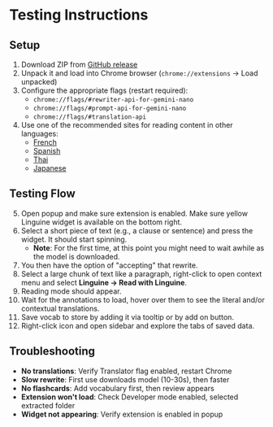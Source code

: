 # Testing Instructions

## Setup

1. Download ZIP from [GitHub release](https://github.com/fustilio/linguine/releases/tag/submission)
2. Unpack it and load into Chrome browser (`chrome://extensions` → Load unpacked)
3. Configure the appropriate flags (restart required):
   - `chrome://flags/#rewriter-api-for-gemini-nano`
   - `chrome://flags/#prompt-api-for-gemini-nano`
   - `chrome://flags/#translation-api`
4. Use one of the recommended sites for reading content in other languages:
   - [French](https://www.france24.com/fr/plan%C3%A8te/20251031-des-paysans-du-pakistan-engagent-un-bras-de-fer-avec-deux-pollueurs-allemands)
   - [Spanish](https://elpais.com/internacional/)
   - [Thai](https://www.thairath.co.th/news/local/2891763)
   - [Japanese](https://globe.asahi.com/article/16016162?iref=comtop_Globe_02)

## Testing Flow

5. Open popup and make sure extension is enabled. Make sure yellow Linguine widget is available on the bottom right.
6. Select a short piece of text (e.g., a clause or sentence) and press the widget. It should start spinning.
   - **Note**: For the first time, at this point you might need to wait awhile as the model is downloaded.
7. You then have the option of "accepting" that rewrite.
8. Select a large chunk of text like a paragraph, right-click to open context menu and select **Linguine → Read with Linguine**.
9. Reading mode should appear.
10. Wait for the annotations to load, hover over them to see the literal and/or contextual translations.
11. Save vocab to store by adding it via tooltip or by add on button.
12. Right-click icon and open sidebar and explore the tabs of saved data.

## Troubleshooting

- **No translations**: Verify Translator flag enabled, restart Chrome
- **Slow rewrite**: First use downloads model (10-30s), then faster
- **No flashcards**: Add vocabulary first, then review appears
- **Extension won't load**: Check Developer mode enabled, selected extracted folder
- **Widget not appearing**: Verify extension is enabled in popup
